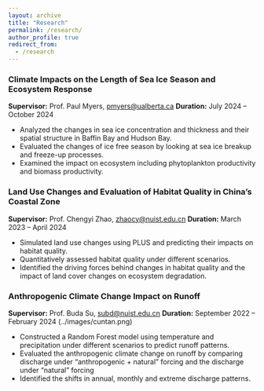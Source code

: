 ```yaml
---
layout: archive
title: "Research"
permalink: /research/
author_profile: true
redirect_from: 
  - /research
---
```



### Climate Impacts on the Length of Sea Ice Season and Ecosystem Response
**Supervisor:** Prof. Paul Myers, [pmyers@ualberta.ca](pmyers@ualberta.ca)
**Duration:** July 2024 – October 2024

- Analyzed the changes in sea ice concentration and thickness and their spatial structure in Baffin Bay and Hudson Bay.
- Evaluated the changes of ice free season by looking at sea ice breakup and freeze-up processes.
- Examined the impact on ecosystem including phytoplankton productivity and biomass productivity.

### Land Use Changes and Evaluation of Habitat Quality in China’s Coastal Zone
**Supervisor:** Prof. Chengyi Zhao, [zhaocy@nuist.edu.cn](zhaocy@nuist.edu.cn)
**Duration:** March 2023 – April 2024

- Simulated land use changes using PLUS and predicting their impacts on habitat quality.
- Quantitatively assessed habitat quality under different scenarios.
- Identified the driving forces behind changes in habitat quality and the impact of land cover changes on ecosystem degradation.

### Anthropogenic Climate Change Impact on Runoff
**Supervisor:** Prof. Buda Su, [subd@nuist.edu.cn](subd@nuist.edu.cn)
**Duration:** September 2022 – February 2024
(../images/cuntan.png)

- Constructed a Random Forest model using temperature and precipitation under different scenarios to predict runoff patterns.
- Evaluated the anthropogenic climate change on runoff by comparing discharge under “anthropogenic + natural” forcing and the discharge under “natural” forcing
- Identified the shifts in annual, monthly and extreme discharge patterns. 

